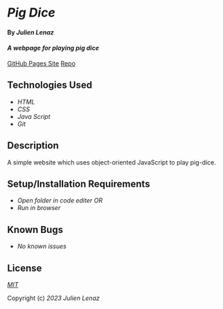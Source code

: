 # _Pig Dice_

#### By _**Julien Lenaz**_

#### _A webpage for playing pig dice_

[GitHub Pages Site](https://julienfullstack.github.io/pig-dice)
[Repo](https://github.com/julienfullstack/pig-dice) 

## Technologies Used

* _HTML_
* _CSS_
* _Java Script_
* _Git_

## Description

A simple website which uses object-oriented JavaScript to play pig-dice.

## Setup/Installation Requirements

* _Open folder in code editer OR_
* _Run in browser_


## Known Bugs

* _No known issues_

## License

_[MIT](https://choosealicense.com/licenses/mit/)_

Copyright (c) _2023_ _Julien Lenaz_ 


